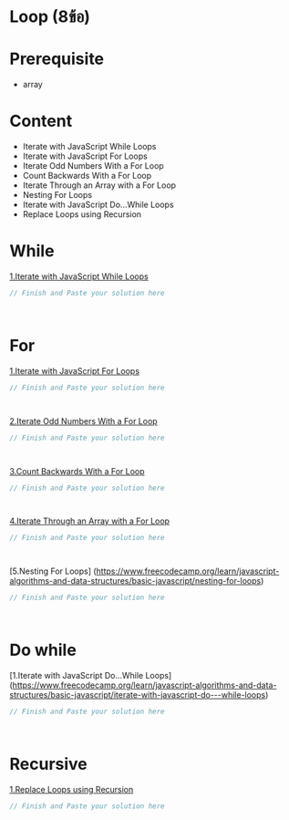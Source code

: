 # Loop (8ข้อ)

# Prerequisite
- array

# Content
- Iterate with JavaScript While Loops
- Iterate with JavaScript For Loops
- Iterate Odd Numbers With a For Loop
- Count Backwards With a For Loop
- Iterate Through an Array with a For Loop
- Nesting For Loops
- Iterate with JavaScript Do...While Loops
- Replace Loops using Recursion

# While
[1.Iterate with JavaScript While Loops](https://www.freecodecamp.org/learn/javascript-algorithms-and-data-structures/basic-javascript/iterate-with-javascript-while-loops)
```js
// Finish and Paste your solution here




```

# For
[1.Iterate with JavaScript For Loops](https://www.freecodecamp.org/learn/javascript-algorithms-and-data-structures/basic-javascript/iterate-with-javascript-for-loops)
```js
// Finish and Paste your solution here




```
[2.Iterate Odd Numbers With a For Loop](https://www.freecodecamp.org/learn/javascript-algorithms-and-data-structures/basic-javascript/iterate-odd-numbers-with-a-for-loop)
```js
// Finish and Paste your solution here




```
[3.Count Backwards With a For Loop](https://www.freecodecamp.org/learn/javascript-algorithms-and-data-structures/basic-javascript/count-backwards-with-a-for-loop)
```js
// Finish and Paste your solution here




```
[4.Iterate Through an Array with a For Loop](https://www.freecodecamp.org/learn/javascript-algorithms-and-data-structures/basic-javascript/iterate-through-an-array-with-a-for-loop)
```js
// Finish and Paste your solution here




```
[5.Nesting For Loops] (https://www.freecodecamp.org/learn/javascript-algorithms-and-data-structures/basic-javascript/nesting-for-loops)
```js
// Finish and Paste your solution here




```

# Do while
[1.Iterate with JavaScript Do...While Loops] (https://www.freecodecamp.org/learn/javascript-algorithms-and-data-structures/basic-javascript/iterate-with-javascript-do---while-loops)
```js
// Finish and Paste your solution here




```

# Recursive
[1.Replace Loops using Recursion](https://www.freecodecamp.org/learn/javascript-algorithms-and-data-structures/basic-javascript/replace-loops-using-recursion)
```js
// Finish and Paste your solution here




```
